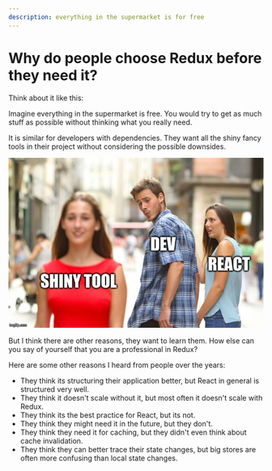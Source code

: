 ```yaml
---
description: everything in the supermarket is for free
---
```


# Why do people choose Redux before they need it?

Think about it like this:

Imagine everything in the supermarket is free. You would try to get as much stuff as possible without thinking what you really need. 

It is similar for developers with dependencies. They want all the shiny fancy tools in their project without considering the possible downsides.

![](.gitbook/assets/image%20%283%29.png)

But I think there are other reasons, they want to learn them. How else can you say of yourself that you are a professional in Redux?

Here are some other reasons I heard from people over the years:

* They think its structuring their application better, but React in general is structured very well.
* They think it doesn't scale without it, but most often it doesn't scale with Redux.
* They think its the best practice for React, but its not.
* They think they might need it in the future, but they don't.
* They think they need it for caching, but they didn't even think about cache invalidation.
* They think they can better trace their state changes, but big stores are often more confusing than local state changes.



